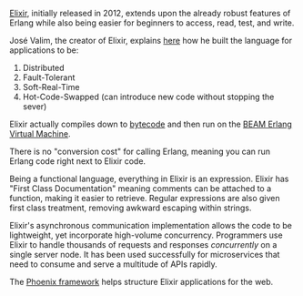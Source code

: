 [Elixir](http://elixir-lang.org/), initially released in 2012, extends upon the already robust features of Erlang while also being easier for beginners to access, read, test, and write.

José Valim, the creator of Elixir, explains [here](https://vimeo.com/53221562) how he built the language for applications to be:
  1. Distributed
  2. Fault-Tolerant
  3. Soft-Real-Time
  4. Hot-Code-Swapped (can introduce new code without stopping the sever)

Elixir actually compiles down to [bytecode](https://en.wikipedia.org/wiki/Bytecode) and then run on the [BEAM Erlang Virtual Machine](https://erlangcentral.org/euc-2014-robert-virding-hitchhikers-tour-of-the-beam/#.VmsIIBorJE4).

There is no "conversion cost" for calling Erlang, meaning you can run Erlang code right next to Elixir code.

Being a functional language, everything in Elixir is an expression. Elixir has "First Class Documentation" meaning comments  can be attached to a function, making it easier to retrieve. Regular expressions are also given first class treatment, removing awkward escaping within strings.

Elixir's asynchronous communication implementation allows the code to be lightweight, yet incorporate high-volume concurrency. Programmers use Elixir to handle thousands of requests and responses *concurrently* on a single server node. It has been used successfully for microservices that need to consume and serve a multitude of APIs rapidly.

The [Phoenix framework](http://www.phoenixframework.org/) helps structure Elixir applications for the web.  
